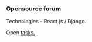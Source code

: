 <h3>Opensource forum</h3>
<p>Technologies - React.js / Django.</p>
<p>Open <a href="https://github.com/ResponseGood/Forum/issues">tasks.</a></p>
